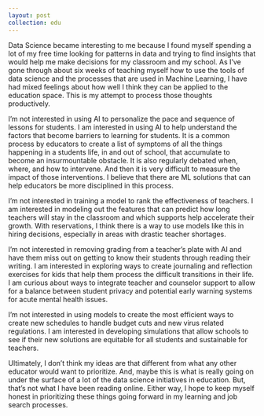 ```yaml
---
layout: post
collection: edu
---
```


Data Science became interesting to me because I found myself spending a lot of my free time looking for patterns in data and trying to find insights that would help me make decisions for my classroom and my school.  As I’ve gone through about six weeks of teaching myself how to use the tools of data science and the processes that are used in Machine Learning, I have had mixed feelings about how well I think they can be applied to the education space.   This is my attempt to process those thoughts productively.

I’m not interested in using AI to personalize the pace and sequence of lessons for students.  I am interested in using AI to help understand the factors that become barriers to learning for students.   It is a common process by educators to create a list of symptoms of all the things happening in a students life, in and out of school, that accumulate to become an insurmountable obstacle.  It is also regularly debated when, where, and how to intervene.  And then it is very difficult to measure the impact of those interventions.  I believe that there are ML solutions that can help educators be more disciplined in this process.

I’m not interested in training a model to rank the effectiveness of teachers.  I am interested in modeling out the features that can predict how long teachers will stay in the classroom and which supports help accelerate their growth.  With reservations, I think there is a way to use models like this in hiring decisions, especially in areas with drastic teacher shortages.

I’m not interested in removing grading from a teacher’s plate with AI and have them miss out on getting to know their students through reading their writing.  I am interested in exploring ways to create journaling and reflection exercises for kids that help them process the difficult transitions in their life.  I am curious about ways to integrate teacher and counselor support to allow for a balance between student privacy and potential early warning systems for acute mental health issues.

I’m not interested in using models to create the most efficient ways to create new schedules to handle budget cuts and new virus related regulations.  I am interested in developing simulations that allow schools to see if their new solutions are equitable for all students and sustainable for teachers.  

Ultimately, I don’t think my ideas are that different from what any other educator would want to prioritize.  And, maybe this is what is really going on under the surface of a lot of the data science initiatives in education.  But, that’s not what I have been reading online.   Either way, I hope to keep myself honest in prioritizing these things going forward in my learning and job search processes.  

  
